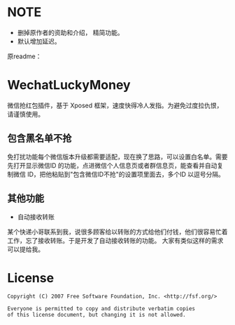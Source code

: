 # NOTE

- 删掉原作者的资助和介绍， 精简功能。
- 默认增加延迟。

原readme：

# WechatLuckyMoney

微信抢红包插件，基于 Xposed 框架，速度快得冷人发指。为避免过度拉仇恨，请谨慎使用。


## 包含黑名单不抢

免打扰功能每个微信版本升级都需要适配，现在换了思路，可以设置白名单。需要先打开显示微信ID 的功能，点进微信个人信息页或者群信息页，能查看并自动复制微信 ID，把他粘贴到"包含微信ID不抢"的设置项里面去，多个ID 以逗号分隔。

## 其他功能
- 自动接收转账

某个快递小哥联系到我，说很多顾客给以转账的方式给他们付钱，他们很容易忙着工作，忘了接收转账。于是开发了自动接收转账的功能。
大家有类似这样的需求可以提给我。



# License

```
Copyright (C) 2007 Free Software Foundation, Inc. <http://fsf.org/>

Everyone is permitted to copy and distribute verbatim copies 
of this license document, but changing it is not allowed.
```